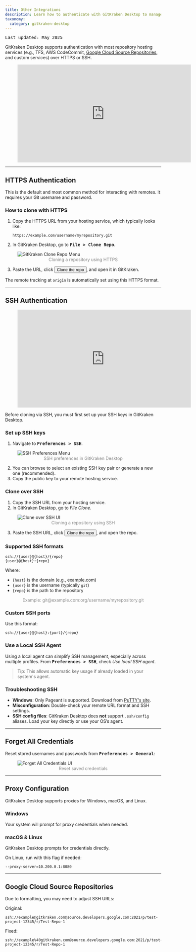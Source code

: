 ```yaml
---
title: Other Integrations
description: Learn how to authenticate with GitKraken Desktop to manage your SSH keys for repositories and integrations. Create a SSH key pair or bring your own!
taxonomy:
  category: gitkraken-desktop
---
```


<kbd>Last updated: May 2025</kbd>

GitKraken Desktop supports authentication with most repository hosting services (e.g., TFS, AWS CodeCommit, [Google Cloud Source Repositories](/integrations/authentication/#google-cloud-source-repositories), and custom services) over HTTPS or SSH.

<figure>
<div class='embed-container embed-container--16-9'>
    <iframe width="560" height="315" src="https://www.youtube.com/embed/OA9o09Bq5M8?ecver=1" frameborder="0" allowfullscreen title="Authentication Overview Video"></iframe>
</div>
</figure>

***

## HTTPS Authentication

This is the default and most common method for interacting with remotes. It requires your Git username and password.

### How to clone with HTTPS

1. Copy the HTTPS URL from your hosting service, which typically looks like:

    ```
    https://example.com/username/myrepository.git
    ```

2. In GitKraken Desktop, go to <kbd><strong>File > Clone Repo</strong></kbd>.

<figure>
<img src='/wp-content/uploads/clone-repository-menu-2025.png' srcset='/wp-content/uploads/clone-repository-menu-2025@2x.png 2x' alt="GitKraken Clone Repo Menu" style="max-width: 75%; height: auto; margin: 0 auto;" class="help-center-img img-bordered" />
<figcaption style="text-align: center; color: #888">Cloning a repository using HTTPS</figcaption>
</figure>

3. Paste the URL, click <button class='button button--success button--ui button--nolink'>Clone the repo</button>, and open it in GitKraken.

The remote tracking at `origin` is automatically set using this HTTPS format.

***

## SSH Authentication

<figure>
<div class='embed-container embed-container--16-9'>
    <iframe width="560" height="315" src="https://www.youtube.com/embed/z7jVOenqFYk?ecver=1" frameborder="0" allowfullscreen title="SSH Authentication Video"></iframe>
</div>
</figure>

Before cloning via SSH, you must first set up your SSH keys in GitKraken Desktop.

### Set up SSH keys

1. Navigate to <kbd><strong>Preferences > SSH</strong></kbd>.

<figure>
<img src="/wp-content/uploads/ssh-preferences-2025.png" srcset="/wp-content/uploads/ssh-preferences-2025@2x.png" alt="SSH Preferences Menu" style="max-width: 75%; height: auto; margin: 0 auto;" class="help-center-img img-bordered" />
<figcaption style="text-align: center; color: #888">SSH preferences in GitKraken Desktop</figcaption>
</figure>

2. You can browse to select an existing SSH key pair or generate a new one (recommended).
3. Copy the public key to your remote hosting service.

### Clone over SSH

1. Copy the SSH URL from your hosting service.
2. In GitKraken Desktop, go to <em class='context-menu'>File <i class="fa fa-caret-right"></i> Clone</em>.

<figure>
<img src='/wp-content/uploads/ssh-clone-2025.png' srcset='/wp-content/uploads/ssh-clone-2025@2x.png 2x' alt="Clone over SSH UI" style="max-width: 75%; height: auto; margin: 0 auto;" class="help-center-img img-bordered" />
<figcaption style="text-align: center; color: #888">Cloning a repository using SSH</figcaption>
</figure>

3. Paste the SSH URL, click <button class='button button--success button--ui button--nolink'>Clone the repo</button>, and open the repo.

### Supported SSH formats

    ssh://{user}@{host}/{repo}
    {user}@{host}:{repo}

Where:
- `{host}` is the domain (e.g., example.com)
- `{user}` is the username (typically `git`)
- `{repo}` is the path to the repository

<figure>
<figcaption style="text-align: center; color: #888">Example: git@example.com:org/username/myrepository.git</figcaption>
</figure>

### Custom SSH ports

Use this format:

    ssh://{user}@{host}:{port}/{repo}

### Use a Local SSH Agent

Using a local agent can simplify SSH management, especially across multiple profiles. From <kbd><strong>Preferences > SSH</strong></kbd>, check _Use local SSH agent_.

> Tip: This allows automatic key usage if already loaded in your system's agent.

### Troubleshooting SSH

- **Windows**: Only Pageant is supported. Download from [PuTTY's site](http://www.chiark.greenend.org.uk/~sgtatham/putty/download.html).
- **Misconfiguration**: Double-check your remote URL format and SSH settings.
- **SSH config files**: GitKraken Desktop does **not** support `.ssh/config` aliases. Load your key directly or use your OS’s agent.

***

## Forget All Credentials

Reset stored usernames and passwords from <kbd><strong>Preferences > General</strong></kbd>:

<figure>
<img src="/wp-content/uploads/forget-all-2025.png" srcset="/wp-content/uploads/forget-all-2025@2x.png" alt="Forget All Credentials UI" style="max-width: 75%; height: auto; margin: 0 auto;" class="help-center-img img-bordered" />
<figcaption style="text-align: center; color: #888">Reset saved credentials</figcaption>
</figure>

***

## Proxy Configuration

GitKraken Desktop supports proxies for Windows, macOS, and Linux.

### Windows

Your system will prompt for proxy credentials when needed.

### macOS & Linux

GitKraken Desktop prompts for credentials directly.

On Linux, run with this flag if needed:

    --proxy-server=10.200.0.1:8080

***

## Google Cloud Source Repositories

Due to formatting, you may need to adjust SSH URLs:

Original:

    ssh://example@gitkraken.com@source.developers.google.com:2021/p/test-project-12345/r/Test-Repo-1

Fixed:

    ssh://example%40gitkraken.com@source.developers.google.com:2021/p/test-project-12345/r/Test-Repo-1
